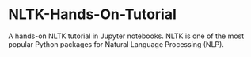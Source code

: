 # NLTK-Hands-On-Tutorial
 A hands-on NLTK tutorial in Jupyter notebooks. NLTK is one of the most popular Python packages for Natural Language Processing (NLP).
